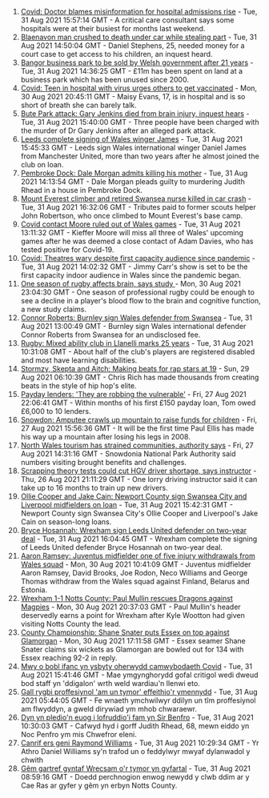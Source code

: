 1. [Covid: Doctor blames misinformation for hospital admissions rise](https://www.bbc.co.uk/news/uk-wales-58394702?at_medium=RSS&at_campaign=KARANGA) - Tue, 31 Aug 2021 15:57:14 GMT - A critical care consultant says some hospitals were at their busiest for months last weekend.
2. [Blaenavon man crushed to death under car while stealing part](https://www.bbc.co.uk/news/uk-wales-58399026?at_medium=RSS&at_campaign=KARANGA) - Tue, 31 Aug 2021 14:50:04 GMT - Daniel Stephens, 25, needed money for a court case to get access to his children, an inquest heard.
3. [Bangor business park to be sold by Welsh government after 21 years](https://www.bbc.co.uk/news/uk-wales-north-west-wales-58396658?at_medium=RSS&at_campaign=KARANGA) - Tue, 31 Aug 2021 14:36:25 GMT - £11m has been spent on land at a business park which has been unused since 2000.
4. [Covid: Teen in hospital with virus urges others to get vaccinated](https://www.bbc.co.uk/news/uk-wales-58386905?at_medium=RSS&at_campaign=KARANGA) - Mon, 30 Aug 2021 20:45:11 GMT - Maisy Evans, 17, is in hospital and is so short of breath she can barely talk.
5. [Bute Park attack: Gary Jenkins died from brain injury, inquest hears](https://www.bbc.co.uk/news/uk-wales-58394470?at_medium=RSS&at_campaign=KARANGA) - Tue, 31 Aug 2021 15:40:00 GMT - Three people have been charged with the murder of Dr Gary Jenkins after an alleged park attack.
6. [Leeds complete signing of Wales winger James](https://www.bbc.co.uk/sport/football/58393587?at_medium=RSS&at_campaign=KARANGA) - Tue, 31 Aug 2021 15:45:33 GMT - Leeds sign Wales international winger Daniel James from Manchester United, more than two years after he almost joined the club on loan.
7. [Pembroke Dock: Dale Morgan admits killing his mother](https://www.bbc.co.uk/news/uk-wales-58394475?at_medium=RSS&at_campaign=KARANGA) - Tue, 31 Aug 2021 14:13:54 GMT - Dale Morgan pleads guilty to murdering Judith Rhead in a house in Pembroke Dock.
8. [Mount Everest climber and retired Swansea nurse killed in car crash](https://www.bbc.co.uk/news/uk-wales-58400705?at_medium=RSS&at_campaign=KARANGA) - Tue, 31 Aug 2021 16:32:06 GMT - Tributes paid to former scouts helper John Robertson, who once climbed to Mount Everest's base camp.
9. [Covid contact Moore ruled out of Wales games](https://www.bbc.co.uk/sport/football/58396238?at_medium=RSS&at_campaign=KARANGA) - Tue, 31 Aug 2021 13:11:32 GMT - Kieffer Moore will miss all three of Wales' upcoming games after he was deemed a close contact of Adam Davies, who has tested positive for Covid-19.
10. [Covid: Theatres wary despite first capacity audience since pandemic](https://www.bbc.co.uk/news/uk-wales-58384742?at_medium=RSS&at_campaign=KARANGA) - Tue, 31 Aug 2021 14:02:32 GMT - Jimmy Carr's show is set to be the first capacity indoor audience in Wales since the pandemic began.
11. [One season of rugby affects brain, says study ](https://www.bbc.co.uk/sport/rugby-union/58369271?at_medium=RSS&at_campaign=KARANGA) - Mon, 30 Aug 2021 23:04:30 GMT - One season of professional rugby could be enough to see a decline in a player's blood flow to the brain and cognitive function, a new study claims.
12. [Connor Roberts: Burnley sign Wales defender from Swansea](https://www.bbc.co.uk/sport/football/58398566?at_medium=RSS&at_campaign=KARANGA) - Tue, 31 Aug 2021 13:00:49 GMT - Burnley sign Wales international defender Connor Roberts from Swansea for an undisclosed fee.
13. [Rugby: Mixed ability club in Llanelli marks 25 years](https://www.bbc.co.uk/news/uk-wales-58396068?at_medium=RSS&at_campaign=KARANGA) - Tue, 31 Aug 2021 10:31:08 GMT - About half of the club's players are registered disabled and most have learning disabilities.
14. [Stormzy, Skepta and Aitch: Making beats for rap stars at 19](https://www.bbc.co.uk/news/uk-wales-58355499?at_medium=RSS&at_campaign=KARANGA) - Sun, 29 Aug 2021 06:10:39 GMT - Chris Rich has made thousands from creating beats in the style of hip hop's elite.
15. [Payday lenders: 'They are robbing the vulnerable'](https://www.bbc.co.uk/news/uk-wales-58361988?at_medium=RSS&at_campaign=KARANGA) - Fri, 27 Aug 2021 22:06:41 GMT - Within months of his first £150 payday loan, Tom owed £6,000 to 10 lenders.
16. [Snowdon: Amputee crawls up mountain to raise funds for children](https://www.bbc.co.uk/news/uk-wales-58359428?at_medium=RSS&at_campaign=KARANGA) - Fri, 27 Aug 2021 15:56:36 GMT - It will be the first time Paul Ellis has made his way up a mountain after losing his legs in 2008.
17. [North Wales tourism has strained communities, authority says](https://www.bbc.co.uk/news/uk-wales-58351077?at_medium=RSS&at_campaign=KARANGA) - Fri, 27 Aug 2021 14:31:16 GMT - Snowdonia National Park Authority said numbers visiting brought benefits and challenges.
18. [Scrapping theory tests could cut HGV driver shortage, says instructor](https://www.bbc.co.uk/news/uk-wales-58348870?at_medium=RSS&at_campaign=KARANGA) - Thu, 26 Aug 2021 21:11:29 GMT - One lorry driving instructor said it can take up to 16 months to train up new drivers.
19. [Ollie Cooper and Jake Cain: Newport County sign Swansea City and Liverpool midfielders on loan](https://www.bbc.co.uk/sport/football/58386501?at_medium=RSS&at_campaign=KARANGA) - Tue, 31 Aug 2021 15:42:31 GMT - Newport County sign Swansea City's Ollie Cooper and Liverpool's Jake Cain on season-long loans.
20. [Bryce Hosannah: Wrexham sign Leeds United defender on two-year deal](https://www.bbc.co.uk/sport/football/58389761?at_medium=RSS&at_campaign=KARANGA) - Tue, 31 Aug 2021 16:04:45 GMT - Wrexham complete the signing of Leeds United defender Bryce Hosannah on two-year deal.
21. [Aaron Ramsey: Juventus midfielder one of five injury withdrawals from Wales squad](https://www.bbc.co.uk/sport/football/58383934?at_medium=RSS&at_campaign=KARANGA) - Mon, 30 Aug 2021 10:41:09 GMT - Juventus midfielder Aaron Ramsey, David Brooks, Joe Rodon, Neco Williams and George Thomas withdraw from the Wales squad against Finland, Belarus and Estonia.
22. [Wrexham 1-1 Notts County: Paul Mullin rescues Dragons against Magpies](https://www.bbc.co.uk/sport/football/58301411?at_medium=RSS&at_campaign=KARANGA) - Mon, 30 Aug 2021 20:37:03 GMT - Paul Mullin's header deservedly earns a point for Wrexham after Kyle Wootton had given visiting Notts County the lead.
23. [County Championship: Shane Snater puts Essex on top against Glamorgan](https://www.bbc.co.uk/sport/cricket/58378811?at_medium=RSS&at_campaign=KARANGA) - Mon, 30 Aug 2021 17:11:58 GMT - Essex seamer Shane Snater claims six wickets as Glamorgan are bowled out for 134 with Essex reaching 92-2 in reply.
24. [Mwy o bobl ifanc yn ysbyty oherwydd camwybodaeth Covid](https://www.bbc.co.uk/newyddion/58382948?at_medium=RSS&at_campaign=KARANGA) - Tue, 31 Aug 2021 15:41:46 GMT - Mae ymgynghorydd gofal critigol wedi dweud bod staff yn 'ddigalon' wrth weld wardiau'n llenwi eto.
25. [Gall rygbi proffesiynol 'am un tymor' effeithio'r ymennydd](https://www.bbc.co.uk/newyddion/58316256?at_medium=RSS&at_campaign=KARANGA) - Tue, 31 Aug 2021 05:44:05 GMT - Fe wnaeth ymchwilwyr ddilyn un tîm proffesiynol am flwyddyn, a gweld dirywiad ym mhob chwaraewr.
26. [Dyn yn pledio'n euog i lofruddio'i fam yn Sir Benfro](https://www.bbc.co.uk/newyddion/58351152?at_medium=RSS&at_campaign=KARANGA) - Tue, 31 Aug 2021 10:30:03 GMT - Cafwyd hyd i gorff Judith Rhead, 68, mewn eiddo yn Noc Penfro ym mis Chwefror eleni.
27. [Canrif ers geni Raymond Williams](https://www.bbc.co.uk/newyddion/58376974?at_medium=RSS&at_campaign=KARANGA) - Tue, 31 Aug 2021 10:29:34 GMT - Yr Athro Daniel Williams sy'n trafod un o feddylwyr mwyaf dylanwadol y chwith
28. [Gêm gartref gyntaf Wrecsam o'r tymor yn gyfartal](https://www.bbc.co.uk/newyddion/58391586?at_medium=RSS&at_campaign=KARANGA) - Tue, 31 Aug 2021 08:59:16 GMT - Doedd perchnogion enwog newydd y clwb ddim ar y Cae Ras ar gyfer y gêm yn erbyn Notts County.
